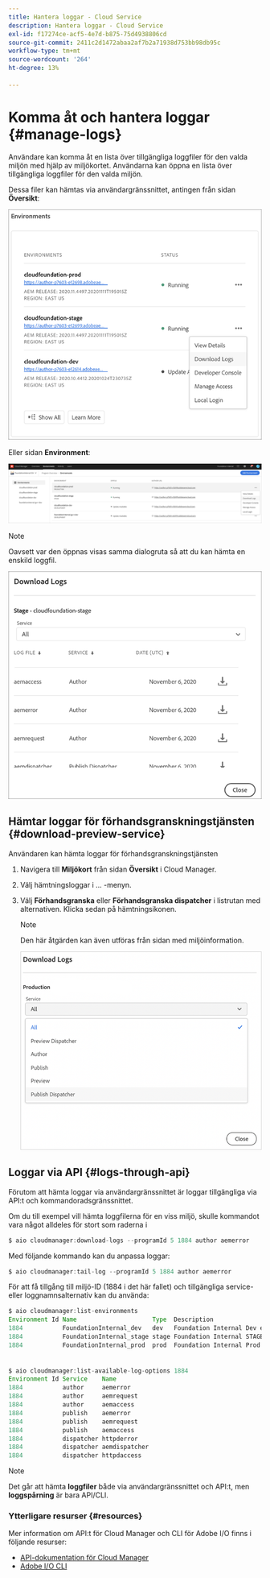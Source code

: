 ```yaml
---
title: Hantera loggar - Cloud Service
description: Hantera loggar - Cloud Service
exl-id: f17274ce-acf5-4e7d-b875-75d4938806cd
source-git-commit: 2411c2d1472abaa2af7b2a71938d753bb98db95c
workflow-type: tm+mt
source-wordcount: '264'
ht-degree: 13%

---
```


# Komma åt och hantera loggar {#manage-logs}

Användare kan komma åt en lista över tillgängliga loggfiler för den valda miljön med hjälp av miljökortet.  Användarna kan öppna en lista över tillgängliga loggfiler för den valda miljön.

Dessa filer kan hämtas via användargränssnittet, antingen från sidan **Översikt**:

![](assets/download-logs1.png)

Eller sidan **Environment**:

![](assets/download-logs.png)

>[!NOTE]
>Oavsett var den öppnas visas samma dialogruta så att du kan hämta en enskild loggfil.

![](assets/download-logs2.png)

## Hämtar loggar för förhandsgranskningstjänsten {#download-preview-service}

Användaren kan hämta loggar för förhandsgranskningstjänsten

1. Navigera till **Miljökort** från sidan **Översikt** i Cloud Manager.

1. Välj hämtningsloggar i ... -menyn.

1. Välj **Förhandsgranska** eller **Förhandsgranska dispatcher** i listrutan med alternativen. Klicka sedan på hämtningsikonen.

   >[!NOTE]
   >Den här åtgärden kan även utföras från sidan med miljöinformation.

   ![](assets/download-preview.png)


## Loggar via API {#logs-through-api}

Förutom att hämta loggar via användargränssnittet är loggar tillgängliga via API:t och kommandoradsgränssnittet.

Om du till exempel vill hämta loggfilerna för en viss miljö, skulle kommandot vara något alldeles för stort som raderna i

```java
$ aio cloudmanager:download-logs --programId 5 1884 author aemerror
```

Med följande kommando kan du anpassa loggar:

```java
$ aio cloudmanager:tail-log --programId 5 1884 author aemerror
```

För att få tillgång till miljö-ID (1884 i det här fallet) och tillgängliga service- eller loggnamnsalternativ kan du använda:

```java
$ aio cloudmanager:list-environments
Environment Id Name                     Type  Description                          
1884           FoundationInternal_dev   dev   Foundation Internal Dev environment  
1884           FoundationInternal_stage stage Foundation Internal STAGE environment
1884           FoundationInternal_prod  prod  Foundation Internal Prod environment
 
 
$ aio cloudmanager:list-available-log-options 1884
Environment Id Service    Name         
1884           author     aemerror     
1884           author     aemrequest   
1884           author     aemaccess    
1884           publish    aemerror     
1884           publish    aemrequest   
1884           publish    aemaccess    
1884           dispatcher httpderror   
1884           dispatcher aemdispatcher
1884           dispatcher httpdaccess
```

>[!NOTE]
>Det går att hämta **loggfiler** både via användargränssnittet och API:t, men **loggspårning** är bara API/CLI.

### Ytterligare resurser {#resources}

Mer information om API:t för Cloud Manager och CLI för Adobe I/O finns i följande resurser:

* [API-dokumentation för Cloud Manager](https://www.adobe.io/apis/experiencecloud/cloud-manager/docs.html)
* [Adobe I/O CLI](https://github.com/adobe/aio-cli-plugin-cloudmanager)
